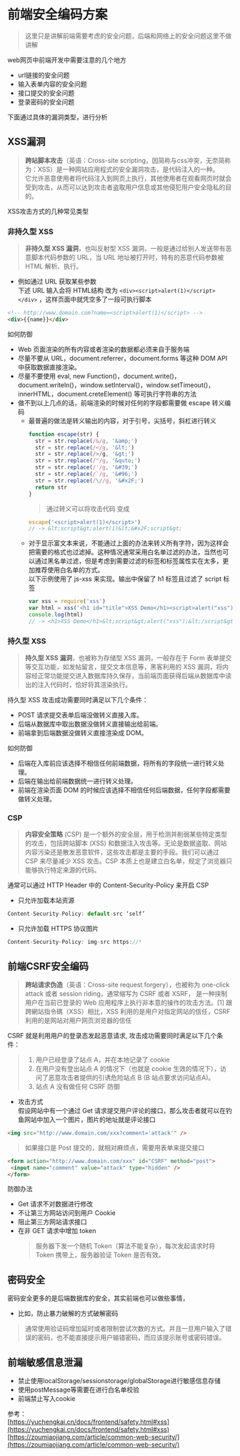 # 前端安全编码方案
> 这里只是讲解前端需要考虑的安全问题，后端和网络上的安全问题这里不做讲解  

web网页中前端开发中需要注意的几个地方
+ url链接的安全问题
+ 输入表单内容的安全问题
+ 接口提交的安全问题
+ 登录密码的安全问题

下面通过具体的漏洞类型，进行分析
## XSS漏洞
> **跨站脚本攻击**（英语：Cross-site scripting，因简称与css冲突，无奈简称为：XSS）是一种网站应用程式的安全漏洞攻击，是代码注入的一种。  
它允许恶意使用者将代码注入到网页上执行，其他使用者在观看网页时就会受到攻击，从而可以达到攻击者盗取用户信息或其他侵犯用户安全隐私的目的。  

XSS攻击方式的几种常见类型

### 非持久型 XSS
> **非持久型 XSS 漏洞**，也叫反射型 XSS 漏洞，一般是通过给别人发送带有恶意脚本代码参数的 URL，当 URL 地址被打开时，特有的恶意代码参数被 HTML 解析、执行。
+ 例如通过 URL 获取某些参数  
下述 URL 输入会将 HTML结构 改为 `<div><script>alert(1)</script></div>` ，这样页面中就凭空多了一段可执行脚本
```html
<!-- http://www.domain.com?name=<script>alert(1)</script> -->
<div>{{name}}</div>
```
如何防御  
+ Web 页面渲染的所有内容或者渲染的数据都必须来自于服务端
+ 尽量不要从 URL，document.referrer，document.forms 等这种 DOM API 中获取数据直接渲染。
+ 尽量不要使用 eval, new Function()，document.write()，document.writeln()，window.setInterval()，window.setTimeout()，innerHTML，document.creteElement() 等可执行字符串的方法
+ 做不到以上几点的话，前端渲染的时候对任何的字段都需要做 escape 转义编码
  + 最普遍的做法是转义输出的内容，对于引号，尖括号，斜杠进行转义
    ```javascript
    function escape(str) {
      str = str.replace(/&/g, '&amp;')
      str = str.replace(/</g, '&lt;')
      str = str.replace(/>/g, '&gt;')
      str = str.replace(/"/g, '&quto;')
      str = str.replace(/'/g, '&#39;')
      str = str.replace(/`/g, '&#96;')
      str = str.replace(/\//g, '&#x2F;')
      return str
    }
    ```
      > 通过转义可以将攻击代码 <script>alert(1)</script> 变成
    ```javascript
    escape('<script>alert(1)</script>')
    // -> &lt;script&gt;alert(1)&lt;&#x2F;script&gt;
    ```
   + 对于显示富文本来说，不能通过上面的办法来转义所有字符，因为这样会把需要的格式也过滤掉。这种情况通常采用白名单过滤的办法，当然也可以通过黑名单过滤，但是考虑到需要过滤的标签和标签属性实在太多，更加推荐使用白名单的方式。  
      以下示例使用了 js-xss 来实现。输出中保留了 h1 标签且过滤了 script 标签
      ```javascript
      var xss = require('xss')
      var html = xss('<h1 id="title">XSS Demo</h1><script>alert("xss");</script>')
      console.log(html)
      // -> <h1>XSS Demo</h1>&lt;script&gt;alert("xss");&lt;/script&gt;
      ```
 ### 持久型 XSS
 > **持久型 XSS 漏洞**，也被称为存储型 XSS 漏洞，一般存在于 Form 表单提交等交互功能，如发帖留言，提交文本信息等，黑客利用的 XSS 漏洞，将内容经正常功能提交进入数据库持久保存，当前端页面获得后端从数据库中读出的注入代码时，恰好将其渲染执行。  
 
 持久型 XSS 攻击成功需要同时满足以下几个条件：
 + POST 请求提交表单后端没做转义直接入库。
 + 后端从数据库中取出数据没做转义直接输出给前端。
 + 前端拿到后端数据没做转义直接渲染成 DOM。  
 
 如何防御 
 + 后端在入库前应该选择不相信任何前端数据，将所有的字段统一进行转义处理。
 + 后端在输出给前端数据统一进行转义处理。
 + 前端在渲染页面 DOM 的时候应该选择不相信任何后端数据，任何字段都需要做转义处理。
 ### CSP
 > **内容安全策略** (CSP) 是一个额外的安全层，用于检测并削弱某些特定类型的攻击，包括跨站脚本 (XSS) 和数据注入攻击等。无论是数据盗取、网站内容污染还是散发恶意软件，这些攻击都是主要的手段。我们可以通过 CSP 来尽量减少 XSS 攻击。CSP 本质上也是建立白名单，规定了浏览器只能够执行特定来源的代码。  
 
 通常可以通过 HTTP Header 中的 Content-Security-Policy 来开启 CSP
 + 只允许加载本站资源
 ```javascript
 Content-Security-Policy: default-src ‘self’
 ```
 + 只允许加载 HTTPS 协议图片
 ```javascript
 Content-Security-Policy: img-src https://*
 ```
 ## 前端CSRF安全编码
 > **跨站请求伪造**（英语：Cross-site request forgery），也被称为 one-click attack 或者 session riding，通常缩写为 CSRF 或者 XSRF， 是一种挟制用户在当前已登录的 Web 应用程序上执行非本意的操作的攻击方法。[1] 跟跨網站指令碼（XSS）相比，XSS 利用的是用户对指定网站的信任，CSRF 利用的是网站对用户网页浏览器的信任  
 
 CSRF 就是利用用户的登录态发起恶意请求, 攻击成功需要同时满足以下几个条件：
 > 1. 用户已经登录了站点 A，并在本地记录了 cookie
 > 2. 在用户没有登出站点 A 的情况下（也就是 cookie 生效的情况下），访问了恶意攻击者提供的引诱危险站点 B (B 站点要求访问站点A)。
 > 3. 站点 A 没有做任何 CSRF 防御  
 
 + 攻击方式  
  假设网站中有一个通过 Get 请求提交用户评论的接口，那么攻击者就可以在钓鱼网站中加入一个图片，图片的地址就是评论接口
 ```html
 <img src="http://www.domain.com/xxx?comment='attack'" />
 ```
  > 如果接口是 Post 提交的，就相对麻烦点，需要用表单来提交接口
 ```html
 <form action="http://www.domain.com/xxx" id="CSRF" method="post">
  <input name="comment" value="attack" type="hidden" />
</form>
 ```  
 
 防御办法
 + Get 请求不对数据进行修改
 + 不让第三方网站访问到用户 Cookie
 + 阻止第三方网站请求接口
 + 在非 GET 请求中增加 token
   > 服务器下发一个随机 Token（算法不能复杂），每次发起请求时将 Token 携带上，服务器验证 Token 是否有效。
     
## 密码安全
密码安全更多的是后端数据库的安全，其实前端也可以做些事情，
+ 比如，防止暴力破解的方式破解密码
 > 通常使用验证码增加延时或者限制尝试次数的方式。并且一旦用户输入了错误的密码，也不能直接提示用户输错密码，而应该提示账号或密码错误。
  
## 前端敏感信息泄漏
 + 禁止使用localStorage/sessionstorage/globalStorage进行敏感信息存储
 + 使用postMessage等需要在进行白名单校验
 + 前端禁止写入cookie
 
参考：  
[https://yuchengkai.cn/docs/frontend/safety.html#xss](https://yuchengkai.cn/docs/frontend/safety.html#xss)  
 [https://zoumiaojiang.com/article/common-web-security/](https://zoumiaojiang.com/article/common-web-security/)
